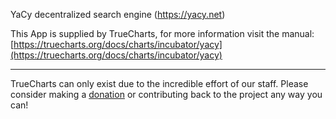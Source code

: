 YaCy decentralized search engine (https://yacy.net)

This App is supplied by TrueCharts, for more information visit the manual: [https://truecharts.org/docs/charts/incubator/yacy](https://truecharts.org/docs/charts/incubator/yacy)

---

TrueCharts can only exist due to the incredible effort of our staff.
Please consider making a [donation](https://truecharts.org/docs/about/sponsor) or contributing back to the project any way you can!
